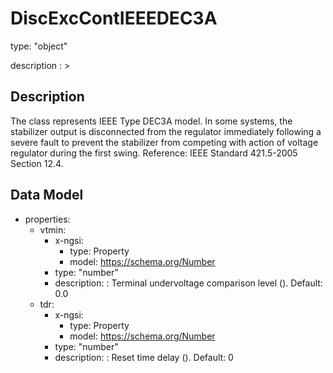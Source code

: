 # DiscExcContIEEEDEC3A
type: "object"
description : >
## Description
The class represents IEEE Type DEC3A model. In some systems, the stabilizer output is disconnected from the regulator immediately following a severe fault to prevent the stabilizer from competing with action of voltage regulator during the first swing.  Reference: IEEE Standard 421.5-2005 Section 12.4.

## Data Model
  - properties:
    - vtmin:
      - x-ngsi:
        - type: Property
        - model: https://schema.org/Number
      - type: "number"
      - description: : Terminal undervoltage comparison level (). Default: 0.0
    - tdr:
      - x-ngsi:
        - type: Property
        - model: https://schema.org/Number
      - type: "number"
      - description: : Reset time delay (). Default: 0
